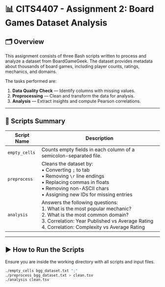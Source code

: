 # 📊 CITS4407 - Assignment 2: Board Games Dataset Analysis

## 🗂 Overview

This assignment consists of three Bash scripts written to process and analyze a dataset from BoardGameGeek. The dataset provides metadata about thousands of board games, including player counts, ratings, mechanics, and domains.

The tasks performed are:

1. **Data Quality Check** — Identify columns with missing values.
2. **Preprocessing** — Clean and transform the data for analysis.
3. **Analysis** — Extract insights and compute Pearson correlations.

---

## 📜 Scripts Summary

| Script Name   | Description |
|--------------|-------------|
| `empty_cells` | Counts empty fields in each column of a semicolon-separated file. |
| `preprocess`  | Cleans the dataset by: <br>• Converting `;` to tab<br>• Removing `\r` line endings<br>• Replacing commas in floats<br>• Removing non-ASCII chars<br>• Assigning new IDs for missing entries |
| `analysis`    | Answers the following questions:<br>1. What is the most popular mechanic?<br>2. What is the most common domain?<br>3. Correlation: Year Published vs Average Rating<br>4. Correlation: Complexity vs Average Rating |

---

## ▶️ How to Run the Scripts

Ensure you are inside the working directory with all scripts and input files.

```bash
./empty_cells bgg_dataset.txt ";"
./preprocess bgg_dataset.txt > clean.tsv
./analysis clean.tsv
